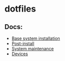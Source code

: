 # dotfiles

## Docs:

- [Base system installation](docs/INSTALL.md)
- [Post-install](docs/POSTINSTALL.md)
- [System maintenance](docs/MAINTENANCE.md)
- [Devices](docs/DEVICES.md)
